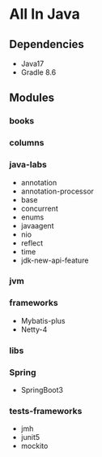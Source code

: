# All In Java

## Dependencies

- Java17
- Gradle 8.6

## Modules

### books

### columns

### java-labs

- annotation
- annotation-processor
- base
- concurrent
- enums
- javaagent
- nio
- reflect
- time
- jdk-new-api-feature

### jvm

### frameworks

- Mybatis-plus
- Netty-4

### libs

### Spring

- SpringBoot3

### tests-frameworks

- jmh
- junit5
- mockito
